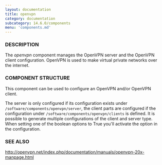 ```yaml
---
layout: documentation
title: openvpn
category: documentation
subcategory: 14.6.0/components
menu: 'components.md'
---
```

### DESCRIPTION

The _openvpn_ component manages the OpenVPN server and the OpenVPN client configuration.
OpenVPN is used to make virtual private networks over the internet.

### COMPONENT STRUCTURE

This component can be used to configure an OpenVPN and/or OpenVPN
client.

The server is only configured if its configuration exists under
`/software/components/openvpn/server`, the client parts are configured if
the configuration under `/software/components/openvpn/clients` is defined.
It is possible to generate multiple configurations of the client and
server type.  When setting one of the boolean options to True you'll
activate the option in the configuration.

### SEE ALSO

http://openvpn.net/index.php/documentation/manuals/openvpn-20x-manpage.html
